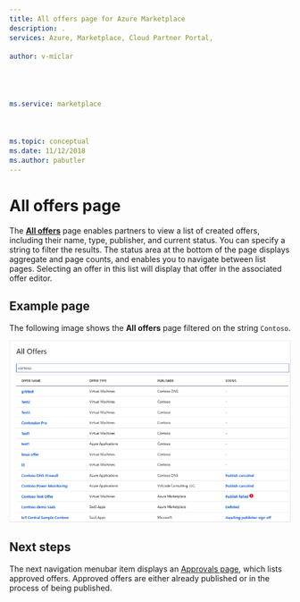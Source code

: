 ```yaml
---
title: All offers page for Azure Marketplace 
description: .
services: Azure, Marketplace, Cloud Partner Portal, 

author: v-miclar




ms.service: marketplace



ms.topic: conceptual
ms.date: 11/12/2018
ms.author: pabutler
---
```


# All offers page

The [**All offers**](https://cloudpartner.azure.com/#alloffers) page enables partners to view a list of created offers, including their name, type, publisher, and current status.  You can specify a string to filter the results.   The status area at the bottom of the page displays aggregate and page counts, and enables you to navigate between list pages. Selecting an offer in this list will display that offer in the associated offer editor. 


## Example page

The following image shows the **All offers** page filtered on the string `Contoso`.

![All offers page](./media/all-offers-page1.png)


## Next steps

The next navigation menubar item displays an [Approvals page](./cpp-approvals-page.md), which lists approved offers.  Approved offers are either already published or in the process of being published.
